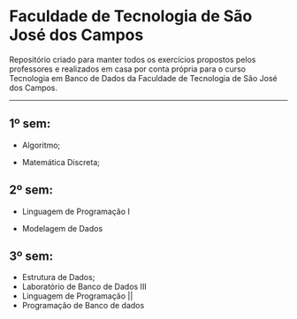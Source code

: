 
# Faculdade de Tecnologia de São José dos Campos

Repositório criado para manter todos os exercícios propostos pelos professores e realizados em casa por conta própria para o curso Tecnologia em Banco de Dados da Faculdade de Tecnologia de São José dos Campos.

  

---

## 1º sem:

- Algoritmo;

- Matemática Discreta;

## 2º sem:

- Linguagem de Programação I

- Modelagem de Dados

## 3º sem:

- Estrutura de Dados;
- Laboratório de Banco de Dados III
- Linguagem de Programação ||
- Programação de Banco de dados
